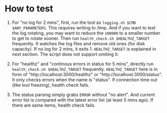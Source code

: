 # How to test

1. For "no log for 2 mins", first, run the tool as `logging.sh $CMD $ANY_PARAMETERS`. This requires writing to /tmp. And if you want to test the log rotating, you may want to reduce the `100000` to a smaller number to get to rotate sooner. Then run `health_check.sh $HEALTHZ_TARGET` frequently. It watches the log files and remove old ones (for disk capacity). If no log for 2 mins, it exits 1. `HEALTHZ_TARGET` is explained in next section. The script does not support omiting it.

2. For "healthz" and "continous errors in status for 5 mins", directly run `health_check.sh $HEALTHZ_TARGET` frequently. `HEALTHZ_TARGET` here is in form of "http://localhost:3000/healthz" or "http://localhost:3000/status". It only checks errors when the name is "status". If connection time out (like tool freezing), health check fails.

3. The status parsing simply grabs `ERROR` without "no alert". And current error list is compared with the latest error list (at least 5 mins ago). If there are same items, health check fails.

